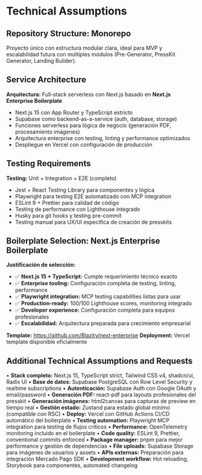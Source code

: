 # Technical Assumptions

## Repository Structure: Monorepo

Proyecto único con estructura modular clara, ideal para MVP y escalabilidad futura con múltiples módulos (Pre-Generator, PressKit Generator, Landing Builder).

## Service Architecture

**Arquitectura:** Full-stack serverless con Next.js basado en **Next.js Enterprise Boilerplate**
- Next.js 15 con App Router y TypeScript estricto
- Supabase como backend-as-a-service (auth, database, storage) 
- Funciones serverless para lógica de negocio (generación PDF, procesamiento imágenes)
- Arquitectura enterprise con testing, linting y performance optimizados
- Despliegue en Vercel con configuración de producción

## Testing Requirements

**Testing:** Unit + Integration + E2E (completo)
- Jest + React Testing Library para componentes y lógica
- Playwright para testing E2E automatizado con MCP integration
- ESLint 9 + Prettier para calidad de código
- Testing de performance con Lighthouse integrado
- Husky para git hooks y testing pre-commit
- Testing manual para UX/UI específica de creación de presskits

## Boilerplate Selection: Next.js Enterprise Boilerplate

**Justificación de selección:**
- ✅ **Next.js 15 + TypeScript:** Cumple requerimiento técnico exacto
- ✅ **Enterprise tooling:** Configuración completa de testing, linting, performance
- ✅ **Playwright integration:** MCP testing capabilities listas para usar
- ✅ **Production-ready:** 100/100 Lighthouse scores, monitoring integrado
- ✅ **Developer experience:** Configuración completa para equipos profesionales
- ✅ **Escalabilidad:** Arquitectura preparada para crecimiento empresarial

**Template:** https://github.com/Blazity/next-enterprise
**Deployment:** Vercel template disponible oficialmente

## Additional Technical Assumptions and Requests

• **Stack completo:** Next.js 15, TypeScript strict, Tailwind CSS v4, shadcn/ui, Radix UI
• **Base de datos:** Supabase PostgreSQL con Row Level Security y realtime subscriptions
• **Autenticación:** Supabase Auth con Google OAuth y email/password
• **Generación PDF:** react-pdf para layouts profesionales del presskit
• **Generación imágenes:** html2canvas para capturas de preview en tiempo real
• **Gestión estado:** Zustand para estado global mínimo (compatible con RSC)
• **Deploy:** Vercel con GitHub Actions CI/CD automático del boilerplate
• **Testing automation:** Playwright MCP integration para testing de flujos críticos
• **Performance:** OpenTelemetry monitoring incluido en el boilerplate
• **Code quality:** ESLint 9, Prettier, conventional commits enforced
• **Package manager:** pnpm para mejor performance y gestión de dependencias
• **File uploads:** Supabase Storage para imágenes de usuarios y assets
• **APIs externas:** Preparación para integración Mercado Pago SDK
• **Development workflow:** Hot reloading, Storybook para componentes, automated changelog
